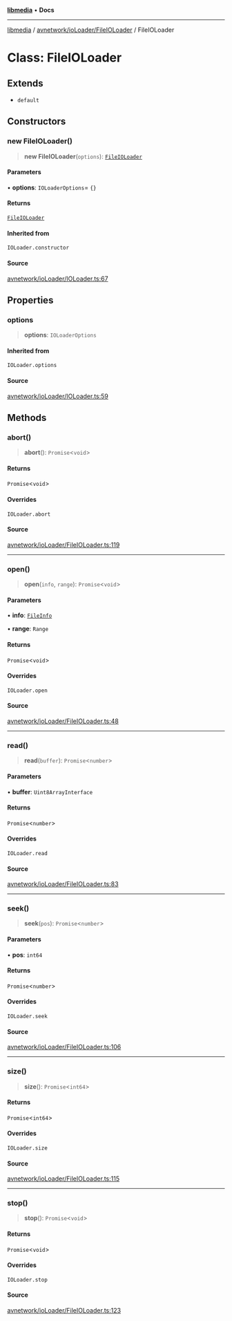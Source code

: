 [**libmedia**](../../../../README.md) • **Docs**

***

[libmedia](../../../../README.md) / [avnetwork/ioLoader/FileIOLoader](../README.md) / FileIOLoader

# Class: FileIOLoader

## Extends

- `default`

## Constructors

### new FileIOLoader()

> **new FileIOLoader**(`options`): [`FileIOLoader`](FileIOLoader.md)

#### Parameters

• **options**: `IOLoaderOptions`= `{}`

#### Returns

[`FileIOLoader`](FileIOLoader.md)

#### Inherited from

`IOLoader.constructor`

#### Source

[avnetwork/ioLoader/IOLoader.ts:67](https://github.com/zhaohappy/libmedia/blob/acbbf6bd75e6ee4c968b9f441fe28c40f42f350d/src/avnetwork/ioLoader/IOLoader.ts#L67)

## Properties

### options

> **options**: `IOLoaderOptions`

#### Inherited from

`IOLoader.options`

#### Source

[avnetwork/ioLoader/IOLoader.ts:59](https://github.com/zhaohappy/libmedia/blob/acbbf6bd75e6ee4c968b9f441fe28c40f42f350d/src/avnetwork/ioLoader/IOLoader.ts#L59)

## Methods

### abort()

> **abort**(): `Promise`\<`void`\>

#### Returns

`Promise`\<`void`\>

#### Overrides

`IOLoader.abort`

#### Source

[avnetwork/ioLoader/FileIOLoader.ts:119](https://github.com/zhaohappy/libmedia/blob/acbbf6bd75e6ee4c968b9f441fe28c40f42f350d/src/avnetwork/ioLoader/FileIOLoader.ts#L119)

***

### open()

> **open**(`info`, `range`): `Promise`\<`void`\>

#### Parameters

• **info**: [`FileInfo`](../interfaces/FileInfo.md)

• **range**: `Range`

#### Returns

`Promise`\<`void`\>

#### Overrides

`IOLoader.open`

#### Source

[avnetwork/ioLoader/FileIOLoader.ts:48](https://github.com/zhaohappy/libmedia/blob/acbbf6bd75e6ee4c968b9f441fe28c40f42f350d/src/avnetwork/ioLoader/FileIOLoader.ts#L48)

***

### read()

> **read**(`buffer`): `Promise`\<`number`\>

#### Parameters

• **buffer**: `Uint8ArrayInterface`

#### Returns

`Promise`\<`number`\>

#### Overrides

`IOLoader.read`

#### Source

[avnetwork/ioLoader/FileIOLoader.ts:83](https://github.com/zhaohappy/libmedia/blob/acbbf6bd75e6ee4c968b9f441fe28c40f42f350d/src/avnetwork/ioLoader/FileIOLoader.ts#L83)

***

### seek()

> **seek**(`pos`): `Promise`\<`number`\>

#### Parameters

• **pos**: `int64`

#### Returns

`Promise`\<`number`\>

#### Overrides

`IOLoader.seek`

#### Source

[avnetwork/ioLoader/FileIOLoader.ts:106](https://github.com/zhaohappy/libmedia/blob/acbbf6bd75e6ee4c968b9f441fe28c40f42f350d/src/avnetwork/ioLoader/FileIOLoader.ts#L106)

***

### size()

> **size**(): `Promise`\<`int64`\>

#### Returns

`Promise`\<`int64`\>

#### Overrides

`IOLoader.size`

#### Source

[avnetwork/ioLoader/FileIOLoader.ts:115](https://github.com/zhaohappy/libmedia/blob/acbbf6bd75e6ee4c968b9f441fe28c40f42f350d/src/avnetwork/ioLoader/FileIOLoader.ts#L115)

***

### stop()

> **stop**(): `Promise`\<`void`\>

#### Returns

`Promise`\<`void`\>

#### Overrides

`IOLoader.stop`

#### Source

[avnetwork/ioLoader/FileIOLoader.ts:123](https://github.com/zhaohappy/libmedia/blob/acbbf6bd75e6ee4c968b9f441fe28c40f42f350d/src/avnetwork/ioLoader/FileIOLoader.ts#L123)
